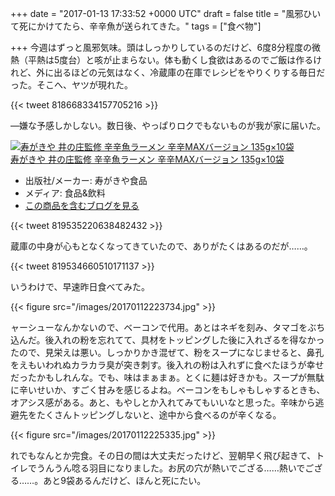 
+++
date = "2017-01-13 17:33:52 +0000 UTC"
draft = false
title = "風邪ひいて死にかけてたら、辛辛魚が送られてきた。"
tags = ["食べ物"]

+++
今週はずっと風邪気味。頭はしっかりしているのだけど、6度8分程度の微熱（平熱は5度台）と咳が止まらない。体も動くし食欲はあるのでご飯は作るけれど、外に出るほどの元気はなく、冷蔵庫の在庫でレシピをやりくりする毎日だった。そこへ、ヤツが現れた。

{{< tweet 818668334157705216 >}}

―嫌な予感しかしない。数日後、やっぱりロクでもないものが我が家に届いた。<div class="hatena-asin-detail"><a href="http://www.amazon.co.jp/exec/obidos/ASIN/B01IQJPE3E/bestylesnet-22/"><img src="https://images-fe.ssl-images-amazon.com/images/I/51wUhzBPfBL._SL160_.jpg" class="hatena-asin-detail-image" alt="寿がきや 井の庄監修 辛辛魚ラーメン 辛辛MAXバージョン 135g×10袋" title="寿がきや 井の庄監修 辛辛魚ラーメン 辛辛MAXバージョン 135g×10袋"/></a><div class="hatena-asin-detail-info"><a href="http://www.amazon.co.jp/exec/obidos/ASIN/B01IQJPE3E/bestylesnet-22/">寿がきや 井の庄監修 辛辛魚ラーメン 辛辛MAXバージョン 135g×10袋</a><ul><li><span class="hatena-asin-detail-label">出版社/メーカー:</span> 寿がきや食品</li><li><span class="hatena-asin-detail-label">メディア:</span> 食品&amp;飲料</li><li><a href="http://d.hatena.ne.jp/asin/B01IQJPE3E/bestylesnet-22" target="_blank">この商品を含むブログを見る</a></li></ul></div><div class="hatena-asin-detail-foot"></div></div>

{{< tweet 819535220638482432 >}}

蔵庫の中身が心もとなくなってきていたので、ありがたくはあるのだが……。

{{< tweet 819534660510171137 >}}

いうわけで、早速昨日食べてみた。

{{< figure src="/images/20170112223734.jpg"  >}}

ャーシューなんかないので、ベーコンで代用。あとはネギを刻み、タマゴをぶち込んだ。後入れの粉を忘れてて、具材をトッピングした後に入れざるを得なかったので、見栄えは悪い。しっかりかき混ぜて、粉をスープになじませると、鼻孔をえもいわれぬカラカラ臭が突き刺す。後入れの粉は入れずに食べたほうが幸せだったかもしれんな。でも、味はまぁまぁ。とくに麺は好きかも。スープが無駄に辛いせいか、すごく甘みを感じるよね。ベーコンをもしゃもしゃするときも、オアシス感がある。あと、もやしとか入れてみてもいいなと思った。辛味から逃避先をたくさんトッピングしないと、途中から食べるのが辛くなる。

{{< figure src="/images/20170112225335.jpg"  >}}

れでもなんとか完食。その日の間は大丈夫だったけど、翌朝早く飛び起きて、トイレでうんうん唸る羽目になりました。お尻の穴が熱いでござる……熱いでござる……。あと9袋あるんだけど、ほんと死にたい。


